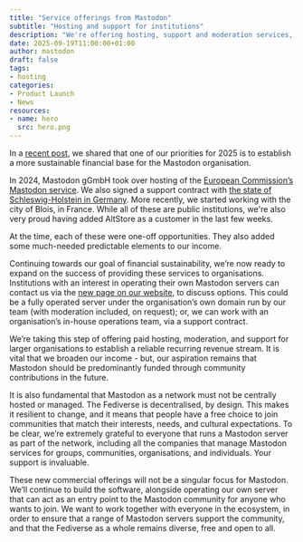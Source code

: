 ```yaml
---
title: "Service offerings from Mastodon"
subtitle: "Hosting and support for institutions"
description: "We're offering hosting, support and moderation services, to establish a more sustainable financial base while we continue to build a better social web."
date: 2025-09-19T11:00:00+01:00
author: mastodon
draft: false
tags:
- hosting
categories:
- Product Launch
- News
resources:
- name: hero
  src: hero.png
---
```


In a [recent post](https://blog.joinmastodon.org/2025/06/mastodon-2025/), we shared that one of our priorities for 2025 is to establish a more sustainable financial base for the Mastodon organisation.

In 2024, Mastodon gGmbH took over hosting of the [European Commission’s Mastodon service](https://ec.social-network.europa.eu/). We also signed a support contract with [the state of Schleswig-Holstein in Germany](https://social.schleswig-holstein.de/). More recently, we started working with the city of Blois, in France. While all of these are public institutions, we're also very proud having added AltStore as a customer in the last few weeks.

At the time, each of these were one-off opportunities. They also added some much-needed predictable elements to our income.

Continuing towards our goal of financial sustainability, we’re now ready to expand on the success of providing these services to organisations. Institutions with an interest in operating their own Mastodon servers can contact us via the [new page on our website](https://joinmastodon.org/hosting), to discuss options. This could be a fully operated server under the organisation’s own domain run by our team (with moderation included, on request); or, we can work with an organisation’s in-house operations team, via a support contract.

We’re taking this step of offering paid hosting, moderation, and support for larger organisations to establish a reliable recurring revenue stream. It is vital that we broaden our income - but, our aspiration remains that Mastodon should be predominantly funded through community contributions in the future.

It is also fundamental that Mastodon as a network must not be centrally hosted or managed. The Fediverse is decentralised, by design. This makes it resilient to change, and it means that people have a free choice to join communities that match their interests, needs, and cultural expectations. To be clear, we’re extremely grateful to everyone that runs a Mastodon server as part of the network, including all the companies that manage Mastodon services for groups, communities, organisations, and individuals. Your support is invaluable.

These new commercial offerings will not be a singular focus for Mastodon. We’ll continue to build the software, alongside operating our own server that can act as an entry point to the Mastodon community for anyone who wants to join. We want to work together with everyone in the ecosystem, in order to ensure that a range of Mastodon servers support the community, and that the Fediverse as a whole remains diverse, free and open to all.
